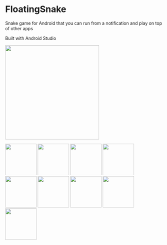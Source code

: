 # FloatingSnake
Snake game for Android that you can run from a notification and play on top of other apps

Built with Android Studio

<img src="https://media1.giphy.com/media/jyMpUbCYzg4DjUxb3h/giphy.gif" width="300"/>


<img src="https://i.imgur.com/EzsqLbs.png" width="100"/> <img src="https://i.imgur.com/SfYvm9q.png" width="100"/> <img src="https://i.imgur.com/EKCgRlp.jpg" width="100"/> 
<img src="https://i.imgur.com/0dmMdHo.jpg" width="100"/> <img src="https://i.imgur.com/nt6UvDl.jpg" width="100"/> <img src="https://i.imgur.com/1soh3TR.jpg" width="100"/> 
<img src="https://i.imgur.com/FABsuVU.jpg" width="100"/> <img src="https://i.imgur.com/KxXeTt5.jpg" width="100"/> <img src="https://i.imgur.com/HjYNMKu.png" width="100"/> 
